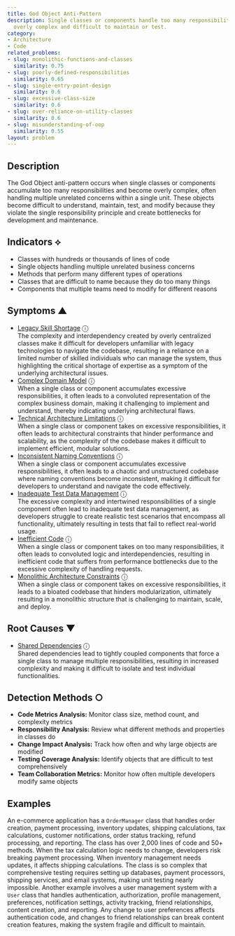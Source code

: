 ```yaml
---
title: God Object Anti-Pattern
description: Single classes or components handle too many responsibilities, becoming
  overly complex and difficult to maintain or test.
category:
- Architecture
- Code
related_problems:
- slug: monolithic-functions-and-classes
  similarity: 0.75
- slug: poorly-defined-responsibilities
  similarity: 0.65
- slug: single-entry-point-design
  similarity: 0.6
- slug: excessive-class-size
  similarity: 0.6
- slug: over-reliance-on-utility-classes
  similarity: 0.6
- slug: misunderstanding-of-oop
  similarity: 0.55
layout: problem
---
```


## Description

The God Object anti-pattern occurs when single classes or components accumulate too many responsibilities and become overly complex, often handling multiple unrelated concerns within a single unit. These objects become difficult to understand, maintain, test, and modify because they violate the single responsibility principle and create bottlenecks for development and maintenance.

## Indicators ⟡

- Classes with hundreds or thousands of lines of code
- Single objects handling multiple unrelated business concerns
- Methods that perform many different types of operations
- Classes that are difficult to name because they do too many things
- Components that multiple teams need to modify for different reasons

## Symptoms ▲
- [Legacy Skill Shortage](legacy-skill-shortage.md) <span class="info-tooltip" title="Confidence: 0.558, Strength: 0.783">ⓘ</span>
<br/>  The complexity and interdependency created by overly centralized classes make it difficult for developers unfamiliar with legacy technologies to navigate the codebase, resulting in a reliance on a limited number of skilled individuals who can manage the system, thus highlighting the critical shortage of expertise as a symptom of the underlying architectural issues.
- [Complex Domain Model](complex-domain-model.md) <span class="info-tooltip" title="Confidence: 0.516, Strength: 0.751">ⓘ</span>
<br/>  When a single class or component accumulates excessive responsibilities, it often leads to a convoluted representation of the complex business domain, making it challenging to implement and understand, thereby indicating underlying architectural flaws.
- [Technical Architecture Limitations](technical-architecture-limitations.md) <span class="info-tooltip" title="Confidence: 0.434, Strength: 0.808">ⓘ</span>
<br/>  When a single class or component takes on excessive responsibilities, it often leads to architectural constraints that hinder performance and scalability, as the complexity of the codebase makes it difficult to implement efficient, modular solutions.
- [Inconsistent Naming Conventions](inconsistent-naming-conventions.md) <span class="info-tooltip" title="Confidence: 0.408, Strength: 0.788">ⓘ</span>
<br/>  When a single class or component accumulates excessive responsibilities, it often leads to a chaotic and unstructured codebase where naming conventions become inconsistent, making it difficult for developers to understand and navigate the code effectively.
- [Inadequate Test Data Management](inadequate-test-data-management.md) <span class="info-tooltip" title="Confidence: 0.339, Strength: 0.834">ⓘ</span>
<br/>  The excessive complexity and intertwined responsibilities of a single component often lead to inadequate test data management, as developers struggle to create realistic test scenarios that encompass all functionality, ultimately resulting in tests that fail to reflect real-world usage.
- [Inefficient Code](inefficient-code.md) <span class="info-tooltip" title="Confidence: 0.337, Strength: 0.796">ⓘ</span>
<br/>  When a single class or component takes on too many responsibilities, it often leads to convoluted logic and interdependencies, resulting in inefficient code that suffers from performance bottlenecks due to the excessive complexity of handling requests.
- [Monolithic Architecture Constraints](monolithic-architecture-constraints.md) <span class="info-tooltip" title="Confidence: 0.302, Strength: 0.729">ⓘ</span>
<br/>  When a single class or component takes on excessive responsibilities, it leads to a bloated codebase that hinders modularization, ultimately resulting in a monolithic structure that is challenging to maintain, scale, and deploy.

## Root Causes ▼
- [Shared Dependencies](shared-dependencies.md) <span class="info-tooltip" title="Confidence: 0.302, Strength: 0.954">ⓘ</span>
<br/>  Shared dependencies lead to tightly coupled components that force a single class to manage multiple responsibilities, resulting in increased complexity and making it difficult to isolate and test individual functionalities.

## Detection Methods ○

- **Code Metrics Analysis:** Monitor class size, method count, and complexity metrics
- **Responsibility Analysis:** Review what different methods and properties in classes do
- **Change Impact Analysis:** Track how often and why large objects are modified
- **Testing Coverage Analysis:** Identify objects that are difficult to test comprehensively
- **Team Collaboration Metrics:** Monitor how often multiple developers modify same objects

## Examples

An e-commerce application has a `OrderManager` class that handles order creation, payment processing, inventory updates, shipping calculations, tax calculations, customer notifications, order status tracking, refund processing, and reporting. The class has over 2,000 lines of code and 50+ methods. When the tax calculation logic needs to change, developers risk breaking payment processing. When inventory management needs updates, it affects shipping calculations. The class is so complex that comprehensive testing requires setting up databases, payment processors, shipping services, and email systems, making unit testing nearly impossible. Another example involves a user management system with a `User` class that handles authentication, authorization, profile management, preferences, notification settings, activity tracking, friend relationships, content creation, and reporting. Any change to user preferences affects authentication code, and changes to friend relationships can break content creation features, making the system fragile and difficult to maintain.
